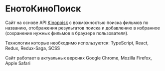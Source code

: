 # ЕнотоКиноПоиск

Сайт на основе API [Kinopoisk](https://kinopoisk.dev/documentation.html) с возможностью поиска фильмов по названию, отображения результатов поиска и добавлению в избранное (сохранение нужных фильмов в браузере пользователя).

Технологии которые необходимо используются: TypeScript, React, Redux, Redux-Saga, SCSS

Сайт работает в актуальных версиях Google Chrome, Mozilla Firefox, Apple Safari
